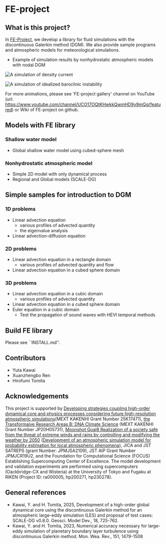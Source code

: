 # FE-project

## What is this project?
In [FE-Project](https://ywkawai.github.io/FE-Project_web/), 
we develop a library for fluid simulations with the discontinuous Galerkin method (DGM). 
We also provide sample programs and atmospheric models for meteorological simulations. 

- Example of simulation results by nonhydrostatic atmospheric models with nodal DGM

![A simulation of density current](https://github.com/ywkawai/FE-project/wiki/gallery/atm_nonhydro2d/density_current/density_current.gif)

![A simulation of idealized baroclinic instability](https://github.com/ywkawai/FE-project/wiki/gallery/atm_nonhydro3d/baroc_wave/BarocWave.gif)

 For more animations, please see 'FE-project gallery' channel on YouTube (url: https://www.youtube.com/channel/UCO17OQtKHwkkQwmHD9y9mQg/featured) or Wiki of FE-project on github. 


## Models with FE library
### Shallow water model
- Global shallow water model using cubed-sphere mesh

### Nonhydrostatic atmospheric model
- Simple 2D model with only dynamical process
- Regional and Global models (SCALE-DG)

## Simple samples for introduction to DGM
### 1D problems 
  - Linear advection equation
    - various profiles of advected quantity
    - the eigenvalue analysis
  - Linear advection-diffusion equation

### 2D problems 
  - Linear advection equation in a rectangle domain
    - various profiles of advected quantity and flow
  - Linear advection equation in a cubed sphere domain

### 3D problems 
  - Linear advection equation in a cubic domain
    - various profiles of advected quantity
  - Linear advection equation in a cubed sphere domain
  - Euler equation in a cubic domain
    - Test the propagation of sound waves with HEVI temporal methods

## Build FE library
Please see ``INSTALL.md''.  

## Contributors
- Yuta Kawai
- Xuanzhengbo Ren
- Hirofumi Tomita

## Acknowledgements
This project is supported by 
[Developing strategies coupling high-order dynamical core and physics processes considering future high-resolution atmospheric simulations](https://kaken.nii.ac.jp/ja/grant/KAKENHI-PROJECT-25K17471/)(MEXT KAKENHI Grant Number 25K17471), 
[the Transformaive Research Areas B: DNA Climate Science](https://dna-climate.org/) (MEXT KAKENHI Grant Number JP20H05731), 
[Moonshot Goal8 Realization of a society safe from the threat of extreme winds and rains by controlling and modifying the weather by 2050](https://www.jst.go.jp/moonshot/program/goal8/) ([Development of an atmospheric simulation model for probability estimation for local atmospheric phenomena](https://moonshot8-modeldev.riken.jp)), JICA and JST SATREPS (grant Number: JPMJSA2109), JST AIP Grant Number JPMJCR19U2, and the Foundation for Computational Science (FOCUS) Establishing Supercomputing Center of Excellence. 
The model development and validation experiments are
performed using supercomputers (Oackbridge-CX and Wisteria) at the University of Tokyo and Fugaku at RIKEN (Project ID: ra000005, hp200271, hp230278).

## General references
- Kawai, Y. and H. Tomita, 2025, Development of a high-order global dynamical core using the discontinuous Galerkin method for an atmospheric large-eddy simulation (LES) and proposal of test cases: SCALE-DG v0.8.0. Geosci. Model Dev., 18, 725-762.
- Kawai, Y. and H. Tomita, 2023, Numerical accuracy necessary for large-eddy simulation of planetary boundary layer turbulence using discontinuous Galerkin method. Mon. Wea. Rev., 151, 1479-1508
